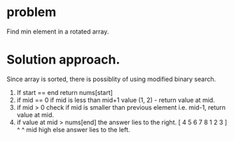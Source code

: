 # problem

Find min element in a rotated array. 

# Solution approach. 
Since array is sorted, there is possiblity of using modified binary search. 

1. If start == end 
	return nums[start]
2. if mid == 0 
	if mid is less than mid+1 value (1, 2) - return value at mid. 
3. if mid > 0 
	check if mid is smaller than previous element i.e. mid-1, return value at mid. 
4. if value at mid > nums[end]
	the answer lies to the right. 
	[ 4 5 6 7 8 1 2 3 ]
            ^       ^
           mid     high 
    else 
    	answer lies to the left. 